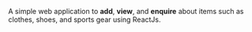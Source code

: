 A simple web application to **add**, **view**, and **enquire** about items such as clothes, shoes, and sports gear using ReactJs.
